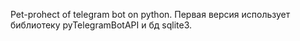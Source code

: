 Pet-prohect of telegram bot on python.
Первая версия использует библиотеку pyTelegramBotAPI и бд sqlite3.

